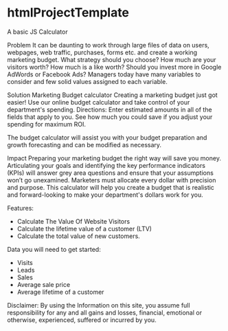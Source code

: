 # htmlProjectTemplate
A basic JS Calculator


Problem
It can be daunting to work through large files of data on users, webpages, web traffic, purchases, forms etc. and create a working marketing budget.
What strategy should you choose? How much are your visitors worth? How much is a like worth?
Should you invest more in Google AdWords or Facebook Ads?
Managers today have many variables to consider and few solid values assigned to each variable.

Solution
Marketing Budget calculator
Creating a marketing budget just got easier! Use our online budget calculator and take control of your department's spending.
Directions: Enter estimated amounts in all of the fields that apply to you.
See how much you could save if you adjust your spending for maximum ROI.

The budget calculator will assist you with your budget preparation and growth forecasting and can be modified as necessary.

Impact
Preparing your marketing budget the right way will save you money.
Articulating your goals and identifying the key performance indicators (KPIs) will answer grey area questions and en­sure that your assumptions won’t go unexamined.
Marketers must allocate every dollar with precision and purpose. This calculator will help you create a budget that is realistic and forward-looking to make your department's dollars work for you.


Features:
* Calculate The Value Of Website Visitors
* Calculate the lifetime value of a customer (LTV)
* Calculate the total value of new customers.

Data you will need to get started:
* Visits
* Leads
* Sales
* Average sale price
* Average lifetime of a customer

Disclaimer: By using the Information on this site, you assume full responsibility for any and all gains and losses, financial, emotional or otherwise, experienced, suffered or incurred by you.
